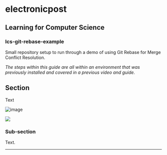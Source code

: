 <link rel="stylesheet" type="text/css" href="styles.css">

# electronicpost

## Learning for Computer Science

### lcs-git-rebase-example

Small repository setup to run through a demo of using Git Rebase for Merge Conflict Resolution.

*The steps within this guide are all within an environment that was previously installed and covered in a previous video and guide.*

## Section
Text

![image](img/lce/000.png)

<img src="../img/lcs/000/.png">

### Sub-section
Text.


---
